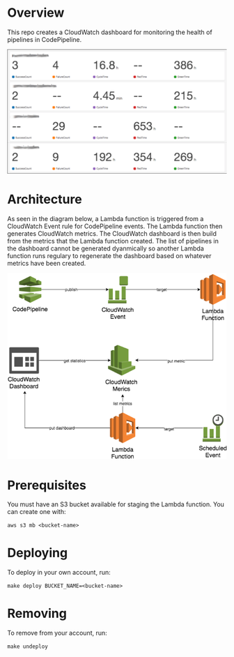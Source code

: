 # Overview
This repo creates a CloudWatch dashboard for monitoring the health of pipelines in CodePipeline.

![Screen Shot](docs/dashboard.png)

# Architecture
As seen in the diagram below, a Lambda function is triggered from a CloudWatch Event rule for CodePipeline events. The Lambda function then generates CloudWatch metrics. The CloudWatch dashboard is then build from the metrics that the Lambda function created.  The list of pipelines in the dashboard cannot be generated dyanmically so another Lambda function runs regulary to regenerate the dashboard based on whatever metrics have been created. 

![Deployment](docs/deployment.png)

# Prerequisites
You must have an S3 bucket available for staging the Lambda function.   You can create one with:

```
aws s3 mb <bucket-name>
```

# Deploying
To deploy in your own account, run:

```
make deploy BUCKET_NAME=<bucket-name>
```

# Removing
To remove from your account, run:

```
make undeploy
```
